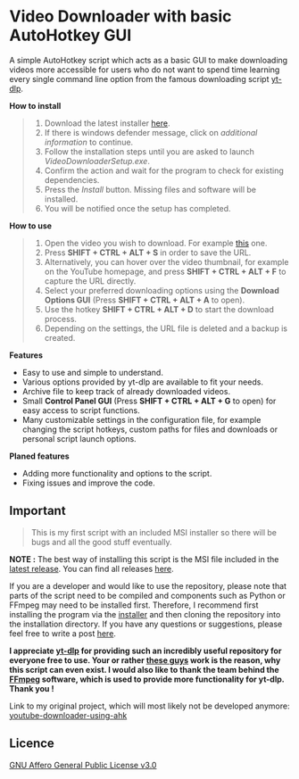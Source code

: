# Video Downloader with basic AutoHotkey GUI

A simple AutoHotkey script which acts as a basic GUI to make downloading videos more accessible
for users who do not want to spend time learning every single command line option from the famous downloading script [yt-dlp](https://github.com/yt-dlp/yt-dlp).

**How to install**

> 1. Download the latest installer [here](https://github.com/LeoTN/yt-dlp-autohotkey-gui/releases/latest/download/VideoDownloaderInstaller.msi).
> 2.  If there is windows defender message, click on *additional information* to continue.
> 3. Follow the installation steps until you are asked to launch *VideoDownloaderSetup.exe*.
> 4. Confirm the action and wait for the program to check for existing dependencies.
> 5. Press the *Install* button. Missing files and software will be installed.
> 6. You will be notified once the setup has completed.

**How to use**

> 1. Open the video you wish to download. For example [this](https://www.youtube.com/watch?v=xvFZjo5PgG0) one.
> 2. Press **SHIFT + CTRL + ALT + S** in order to save the URL.
> 3. Alternatively, you can hover over the video thumbnail, for example on the YouTube homepage, 
> and press **SHIFT + CTRL + ALT + F** to capture the URL directly.
> 4. Select your preferred downloading options using the **Download Options GUI** 
> (Press **SHIFT + CTRL + ALT + A** to open).
> 5. Use the hotkey **SHIFT + CTRL + ALT + D** to start the download process. 
> 6. Depending on the settings, the URL file is deleted and a backup is created.

**Features**

- Easy to use and simple to understand.
- Various options provided by yt-dlp are available to fit your needs.
- Archive file to keep track of already downloaded videos.
- Small **Control Panel GUI** (Press **SHIFT + CTRL + ALT + G** to open) for easy access to script functions.
- Many customizable settings in the configuration file, for example changing the script hotkeys, custom paths for files and downloads or personal script launch options.

**Planed features**

- Adding more functionality and options to the script.
- Fixing issues and improve the code.

## Important

> This is my first script with an included MSI installer so there will be bugs and all the good stuff eventually.

**NOTE :** The best way of installing this script is the MSI file included in the [latest release](https://github.com/LeoTN/yt-dlp-autohotkey-gui/releases/latest). You can find all releases [here](https://github.com/LeoTN/yt-dlp-autohotkey-gui/releases).

If you are a developer and would like to use the repository, please note that parts of the script need to be compiled and components such as Python or FFmpeg may need to be installed first. Therefore, I recommend first installing the program via the [installer](https://github.com/LeoTN/yt-dlp-autohotkey-gui/releases/latest/download/VideoDownloaderInstaller.msi) and then cloning the repository into the installation directory. If you have any questions or suggestions, please feel free to write a post [here](https://github.com/LeoTN/yt-dlp-autohotkey-gui/discussions/categories/q-a).

**I appreciate [yt-dlp](https://github.com/yt-dlp/yt-dlp) for providing such an incredibly useful repository for everyone free to use. Your or rather [these guys](https://github.com/ytdl-org/youtube-dl) work is the reason, why this script can even exist. I would also like to thank the team behind the [FFmpeg](https://ffmpeg.org) software, which is used to provide more functionality for yt-dlp. Thank you !**

Link to my original project, which will most likely not be developed anymore: [youtube-downloader-using-ahk](https://github.com/LeoTN/youtube-downloader-using-ahk)

## Licence
[GNU Affero General Public License v3.0](https://github.com/LeoTN/yt-dlp-autohotkey-gui/blob/main/LICENCE)
